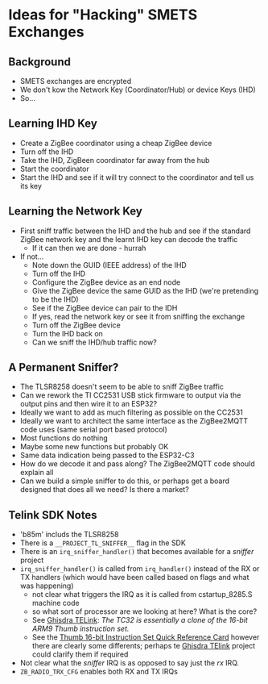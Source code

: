 # Ideas for "Hacking" SMETS Exchanges

## Background
- SMETS exchanges are encrypted
- We don't kow the Network Key (Coordinator/Hub) or device Keys (IHD)
- So...

## Learning IHD Key
- Create a ZigBee coordinator using a cheap ZigBee device
- Turn off the IHD
- Take the IHD, ZigBeen coordinator far away from the hub
- Start the coordinator
- Start the IHD and see if it will try connect to the coordinator and tell us its key

## Learning the Network Key
- First sniff traffic between the IHD and the hub and see if the standard ZigBee network key and the learnt IHD key can decode the traffic
  - If it can then we are done - hurrah
- If not...
  - Note down the GUID (IEEE address) of the IHD
  - Turn off the IHD
  - Configure the ZigBee device as an end node
  - Give the ZigBee device the same GUID as the IHD (we're pretending to be the IHD)
  - See if the ZigBee device can pair to the IDH
  - If yes, read the network key or see it from sniffing the exchange
  - Turn off the ZigBee device
  - Turn the IHD back on
  - Can we sniff the IHD/hub traffic now?

## A Permanent Sniffer?
- The TLSR8258 doesn't seem to be able to sniff ZigBee traffic
- Can we rework the TI CC2531 USB stick firmware to output via the output pins and then wire it to an ESP32?
- Ideally we want to add as much filtering as possible on the CC2531
- Ideally we want to architect the same interface as the ZigBee2MQTT code uses (same serial port based protocol)
- Most functions do nothing
- Maybe some new functions but probably OK
- Same data indication being passed to the ESP32-C3
- How do we decode it and pass along?  The ZigBee2MQTT code should explain all
- Can we build a simple sniffer to do this, or perhaps get a board designed that does all we need?  Is there a market?

## Telink SDK Notes
- 'b85m' includs the TLSR8258
- There is a `__PROJECT_TL_SNIFFER__` flag in the SDK
- There is an `irq_sniffer_handler()` that becomes available for a _sniffer_ project
- `irq_sniffer_handler()` is called from `irq_handler()` instead of the RX or TX handlers (which would have been called based on flags and what was happening)
  - not clear what triggers the IRQ as it is called from cstartup_8285.S machine code
  - so what sort of processor are we looking at here?  What is the core?
  - See [Ghisdra TELink]: _The TC32 is essentially a clone of the 16-bit ARM9 Thumb instruction set._
  - See the [Thumb 16-bit Instruction Set Quick Reference Card] however there are clearly some differents; perhaps te [Ghisdra TElink] project could clarify them if required
- Not clear what the _sniffer_ IRQ is as opposed to say just the _rx_ IRQ.
- `ZB_RADIO_TRX_CFG` enables both RX and TX IRQs

[Ghisdra TELink]: https://github.com/rgov/Ghidra_TELink_TC32
[Thumb 16-bit Instruction Set Quick Reference Card]: https://developer.arm.com/documentation/qrc0006/e
